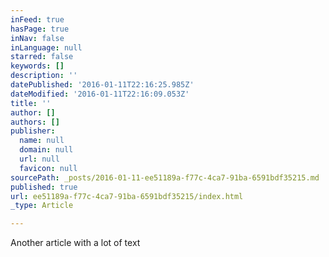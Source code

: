 ```yaml
---
inFeed: true
hasPage: true
inNav: false
inLanguage: null
starred: false
keywords: []
description: ''
datePublished: '2016-01-11T22:16:25.985Z'
dateModified: '2016-01-11T22:16:09.053Z'
title: ''
author: []
authors: []
publisher:
  name: null
  domain: null
  url: null
  favicon: null
sourcePath: _posts/2016-01-11-ee51189a-f77c-4ca7-91ba-6591bdf35215.md
published: true
url: ee51189a-f77c-4ca7-91ba-6591bdf35215/index.html
_type: Article

---
```

Another article with a lot of text